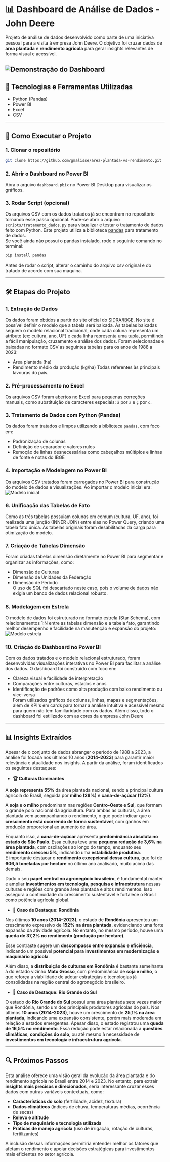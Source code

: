 # 📊 Dashboard de Análise de Dados - John Deere

Projeto de análise de dados desenvolvido como parte de uma iniciativa pessoal para a visita à empresa John Deere. O objetivo foi cruzar dados de **área plantada** e **rendimento agrícola** para gerar insights relevantes de forma visual e acessível.

![Demonstração do Dashboard](assets/demo-dashboard.gif)
---

## 🧰 Tecnologias e Ferramentas Utilizadas

- Python (Pandas)
- Power BI
- Excel
- CSV

---

## 🚀 Como Executar o Projeto

### 1. Clonar o repositório
```bash
git clone https://github.com/gmalisse/area-plantada-vs-rendimento.git
```

### 2. Abrir o Dashboard no Power BI

Abra o arquivo `dashboard.pbix` no Power BI Desktop para visualizar os gráficos.

### 3. Rodar Script (opcional)

Os arquivos CSV com os dados tratados já se encontram no repositório tornando esse passo opcional. Pode-se abrir o arquivo `scripts/tratamento_dados.py` para visualizar e testar o tratamento de dados feito com Python. Este projeto utiliza a biblioteca [pandas](https://pandas.pydata.org/) para tratamento de dados.  
Se você ainda não possui o pandas instalado, rode o seguinte comando no terminal:

```bash
pip install pandas
```

 Antes de rodar o script, alterar o caminho do arquivo csv original e do tratado de acordo com sua máquina.

---

## 🛠️ Etapas do Projeto

### 1. Extração de Dados 
   Os dados foram obtidos a partir do site oficial do [SIDRA/IBGE](https://sidra.ibge.gov.br/tabela/1612). No site é possível definir o modelo que a tabela será baixada. As tabelas baixadas seguem o modelo relacional tradicional, onde cada coluna representa um atributo (ex: cultura, ano, UF) e cada linha representa uma tupla, permitindo a fácil manipulação, cruzamento e análise dos dados.
 Foram selecionadas e baixadas no formato CSV as seguintes tabelas para os anos de 1988 a 2023:
   - Área plantada (ha)
   - Rendimento médio da produção (kg/ha) 
   Todas referentes às principais lavouras do país.

### 2. Pré-processamento no Excel 
   Os arquivos CSV foram abertos no Excel para pequenas correções manuais, como substituição de caracteres especiais: `ã` por `a` e `ç` por `c`.

### 3. Tratamento de Dados com Python (Pandas)
   Os dados foram tratados e limpos utilizando a biblioteca `pandas`, com foco em:
   - Padronização de colunas
   - Definição de separador e valores nulos
   - Remoção de linhas desnecessárias como cabeçalhos múltiplos e linhas de fonte e notas do IBGE

### 4. Importação e Modelagem no Power BI
   Os arquivos CSV tratados foram carregados no Power BI para construção do modelo de dados e visualizações.
   Ao importar o modelo inicial era:
   ![Modelo inicial](assets/modelo-inicial.png)

### 6. Unificação das Tabelas de Fato 
   Como as três tabelas possuiam colunas em comum (cultura, UF, ano), foi realizada uma junção (INNER JOIN) entre elas no Power Query, criando uma tabela fato única. As tabelas originais foram desabilitadas da carga para otimização do modelo.

### 7. Criação de Tabelas Dimensão
   Foram criadas tabelas dimensão diretamente no Power BI para segmentar e organizar as informações, como:
   - Dimensão de Culturas
   - Dimensão de Unidades da Federação
   - Dimensão de Período  
   O uso de SQL foi descartado neste caso, pois o volume de dados não exigia um banco de dados relacional robusto.

### 8. Modelagem em Estrela 
   O modelo de dados foi estruturado no formato estrela (Star Schema), com relacionamentos 1:N entre as tabelas dimensão e a tabela fato, garantindo melhor desempenho e facilidade na manutenção e expansão do projeto:
   ![Modelo estrela](assets/modelo-estrela.png)

### 10. Criação do Dashboard no Power BI
   Com os dados tratados e o modelo relacional estruturado, foram desenvolvidas visualizações interativas no Power BI para facilitar a análise dos dados. O dashboard foi construído com foco em:
   - Clareza visual e facilidade de interpretação
   - Comparações entre culturas, estados e anos
   - Identificação de padrões como alta produção com baixo rendimento ou vice-versa  
   Foram utilizados gráficos de colunas, linhas, mapas e segmentações, além de KPI's em cards para tornar a análise intuitiva e acessível mesmo para quem não tem familiaridade com os dados. Além disso, todo o dashboard foi estilizado com as cores da empresa John Deere
   
---

## 📊 Insights Extraídos

Apesar de o conjunto de dados abranger o período de 1988 a 2023, a análise foi focada nos últimos 10 anos (**2014–2023**) para garantir maior relevância e atualidade nos insights. A partir da análise, foram identificados os seguintes destaques:

- **🏆 Culturas Dominantes**
  
A **soja representa 55%** da área plantada nacional, sendo a principal cultura agrícola do Brasil, seguida por **milho (28%)** e **cana-de-açúcar (12%)**.

A **soja e o milho** predominam nas regiões **Centro-Oeste e Sul**, que formam o grande polo nacional da agricultura. Para ambas as culturas, a área plantada vem acompanhando o rendimento, o que pode indicar que o **crescimento está  ocorrendo de forma sustentável**, com ganhos em produção proporcional ao aumento de área.

Enquanto isso, a **cana-de-açúcar** apresenta **predominância absoluta no estado de São Paulo**. Essa cultura teve uma **pequena redução de 3,6% na área plantada**, com oscilações ao longo do tempo, enquanto seu **rendimento cresceu 5%**, indicando uma **estabilidade produtiva**.  
É importante destacar o **rendimento excepcional dessa cultura**, que foi de **606,5 toneladas por hectare** no último ano analisado, muito acima das demais.

Dado o seu **papel central no agronegócio brasileiro**, é fundamental manter e ampliar **investimentos em tecnologia, pesquisa e infraestrutura** nessas culturas e regiões com grande área plantada e altos rendimentos. Isso assegura a continuidade do crescimento sustentável e fortalece o Brasil como potência agrícola global.
  
- **🌾 Caso de Destaque: Rondônia**

 Nos últimos **10 anos (2014–2023)**, o estado de **Rondônia** apresentou um crescimento expressivo de **152% na área plantada**, evidenciando uma forte expansão da atividade agrícola. No entanto, no mesmo período, houve uma **queda de   37,2% no rendimento (produção por hectare)**.

 Esse contraste sugere um **descompasso entre expansão e eficiência**, indicando um possível **potencial para investimentos em modernização e maquinário agrícola**.

 Além disso, a **distribuição de culturas em Rondônia** é bastante semelhante à do estado vizinho **Mato Grosso**, com predominância de **soja e milho**, o que reforça a viabilidade de adotar estratégias e tecnologias já consolidadas na  região central do agronegócio brasileiro.

 - **🌾 Caso de Destaque: Rio Grande do Sul**

O estado do **Rio Grande do Sul** possui uma área plantada sete vezes maior que Rondônia, sendo um dos principais produtores agrícolas do país. Nos últimos **10 anos (2014–2023)**, houve um crescimento de **25,1% na área plantada**, indicando uma expansão consistente, porém mais moderada em relação a estados emergentes.
Apesar disso, o estado registrou uma **queda de 16,5% no rendimento**. Essa redução pode estar relacionada a **questões climáticas**, **condições do solo**, ou até mesmo à necessidade de **investimentos em tecnologia e infraestrutura agrícola**. 

---

## 🔍 Próximos Passos

Esta análise oferece uma visão geral da evolução da área plantada e do rendimento agrícola no Brasil entre 2014 e 2023. No entanto, para extrair **insights mais precisos e direcionados**, seria interessante cruzar esses dados com outras variáveis contextuais, como:

- **Características do solo** (fertilidade, acidez, textura)
- **Dados climáticos** (índices de chuva, temperaturas médias, ocorrência de secas)
- **Relevo e altitude**
- **Tipo de maquinário e tecnologia utilizada**
- **Práticas de manejo agrícola** (uso de irrigação, rotação de culturas, fertilizantes)

A inclusão dessas informações permitiria entender melhor os fatores que afetam o rendimento e apoiar decisões estratégicas para investimentos mais eficientes no setor agrícola.



